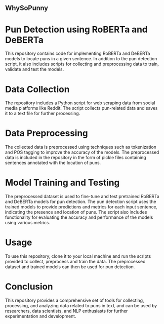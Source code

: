 ## WhySoPunny
# Pun Detection using RoBERTa and DeBERTa
This repository contains code for implementing RoBERTa and DeBERTa models to locate puns in a given sentence. In addition to the pun detection script, it also includes scripts for collecting and preprocessing data to train, validate and test the models.

# Data Collection
The repository includes a Python script for web scraping data from social media platforms like Reddit. The script collects pun-related data and saves it to a text file for further processing.

# Data Preprocessing
The collected data is preprocessed using techniques such as tokenization and POS tagging to improve the accuracy of the models. The preprocessed data is included in the repository in the form of pickle files containing sentences annotated with the location of puns.

# Model Training and Testing
The preprocessed dataset is used to fine-tune and test pretrained RoBERTa and DeBERTa models for pun detection. The pun detection script uses the trained models to provide predictions and metrics for each input sentence, indicating the presence and location of puns. The script also includes functionality for evaluating the accuracy and performance of the models using various metrics.

# Usage
To use this repository, clone it to your local machine and run the scripts provided to collect, preprocess and train the data. The preprocessed dataset and trained models can then be used for pun detection.

# Conclusion
This repository provides a comprehensive set of tools for collecting, processing, and analyzing data related to puns in text, and can be used by researchers, data scientists, and NLP enthusiasts for further experimentation and development.
